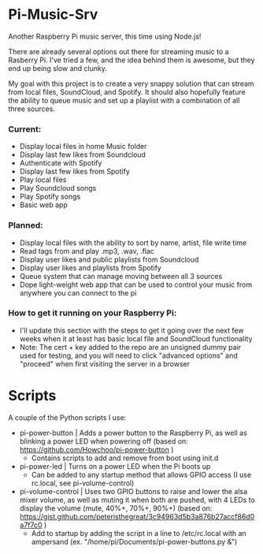# Pi-Music-Srv
Another Raspberry Pi music server, this time using Node.js!


There are already several options out there for streaming music to a Rasberry Pi.  I've tried a few, and the idea behind them is awesome, but they end up being slow and clunky.

My goal with this project is to create a very snappy solution that can stream from local files, SoundCloud, and Spotify.  It should also hopefully feature the ability to queue music and set up a playlist with a combination of all three sources.


### Current:
 - Display local files in home Music folder
 - Display last few likes from Soundcloud
 - Authenticate with Spotify
 - Display last few likes from Spotify
 - Play local files
 - Play Soundcloud songs
 - Play Spotify songs
 - Basic web app

### Planned:
 - Display local files with the ability to sort by name, artist, file write time
 - Read tags from and play .mp3, .wav, .flac
 - Display user likes and public playlists from Soundcloud
 - Display user likes and playlists from Spotify
 - Queue system that can manage moving between all 3 sources
 - Dope light-weight web app that can be used to control your music from anywhere you can connect to the pi

### How to get it running on your Raspberry Pi:
 - I'll update this section with the steps to get it going over the next few weeks when it at least has basic local file and SoundCloud functionality
 - Note:  The cert + key added to the repo are an unsigned dummy pair used for testing, and you will need to click "advanced options" and "proceed" when first visiting the server in a browser


# Scripts
A couple of the Python scripts I use:
 - pi-power-button | Adds a power button to the Raspberry Pi, as well as blinking a power LED when powering off (based on: https://github.com/Howchoo/pi-power-button )
     - Contains scripts to add and remove from boot using init.d
 - pi-power-led | Turns on a power LED when the Pi boots up
     - Can be added to any startup method that allows GPIO access (I use rc.local, see pi-volume-control)
 - pi-volume-control | Uses two GPIO buttons to raise and lower the alsa mixer volume, as well as muting it when both are pushed, with 4 LEDs to display the volume (mute, 40%+, 70%+, 90%+) (based on: https://gist.github.com/peteristhegreat/3c94963d5b3a876b27accf86d0a7f7c0 )
     - Add to startup by adding the script in a line to /etc/rc.local with an ampersand (ex. "/home/pi/Documents/pi-power-buttons.py &")
